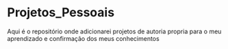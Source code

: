 # Projetos_Pessoais
Aqui é o repositório onde adicionarei projetos de autoria propria para o meu aprendizado e confirmação dos meus conhecimentos
